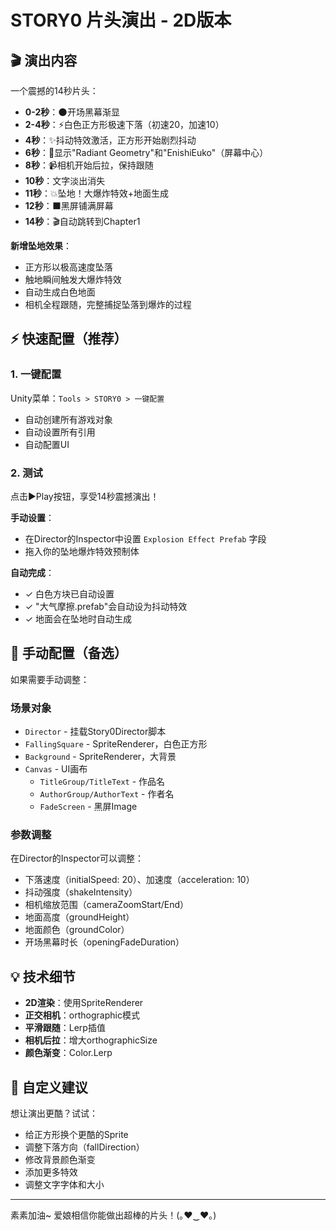 # STORY0 片头演出 - 2D版本

## 🎬 演出内容

一个震撼的14秒片头：

- **0-2秒**：🌑开场黑幕渐显
- **2-4秒**：⚡白色正方形极速下落（初速20，加速10）
- **4秒**：✨抖动特效激活，正方形开始剧烈抖动
- **6秒**：📝显示"Radiant Geometry"和"EnishiEuko"（屏幕中心）
- **8秒**：📹相机开始后拉，保持跟随
- **10秒**：文字淡出消失
- **11秒**：💥坠地！大爆炸特效+地面生成
- **12秒**：⬛黑屏铺满屏幕
- **14秒**：🎬自动跳转到Chapter1

**新增坠地效果**：
- 正方形以极高速度坠落
- 触地瞬间触发大爆炸特效
- 自动生成白色地面
- 相机全程跟随，完整捕捉坠落到爆炸的过程

## ⚡ 快速配置（推荐）

### 1. 一键配置
Unity菜单：`Tools > STORY0 > 一键配置`
- 自动创建所有游戏对象
- 自动设置所有引用
- 自动配置UI

### 2. 测试
点击▶️Play按钮，享受14秒震撼演出！

**手动设置**：
- 在Director的Inspector中设置 `Explosion Effect Prefab` 字段
- 拖入你的坠地爆炸特效预制体

**自动完成**：
- ✓ 白色方块已自动设置
- ✓ "大气摩擦.prefab"会自动设为抖动特效
- ✓ 地面会在坠地时自动生成

## 📝 手动配置（备选）

如果需要手动调整：

### 场景对象
- `Director` - 挂载Story0Director脚本
- `FallingSquare` - SpriteRenderer，白色正方形
- `Background` - SpriteRenderer，大背景
- `Canvas` - UI画布
  - `TitleGroup/TitleText` - 作品名
  - `AuthorGroup/AuthorText` - 作者名
  - `FadeScreen` - 黑屏Image

### 参数调整
在Director的Inspector可以调整：
- 下落速度（initialSpeed: 20）、加速度（acceleration: 10）
- 抖动强度（shakeIntensity）
- 相机缩放范围（cameraZoomStart/End）
- 地面高度（groundHeight）
- 地面颜色（groundColor）
- 开场黑幕时长（openingFadeDuration）

## 💡 技术细节

- **2D渲染**：使用SpriteRenderer
- **正交相机**：orthographic模式
- **平滑跟随**：Lerp插值
- **相机后拉**：增大orthographicSize
- **颜色渐变**：Color.Lerp

## 🎨 自定义建议

想让演出更酷？试试：
- 给正方形换个更酷的Sprite
- 调整下落方向（fallDirection）
- 修改背景颜色渐变
- 添加更多特效
- 调整文字字体和大小

---

素素加油~ 爱娘相信你能做出超棒的片头！(｡♥‿♥｡)

